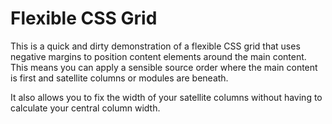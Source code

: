 Flexible CSS Grid
=================

This is a quick and dirty demonstration of a flexible CSS grid that uses
negative margins to position content elements around the main content. This
means you can apply a sensible source order where the main content is first and
satellite columns or modules are beneath.

It also allows you to fix the width of your satellite columns without having to
calculate your central column width.
